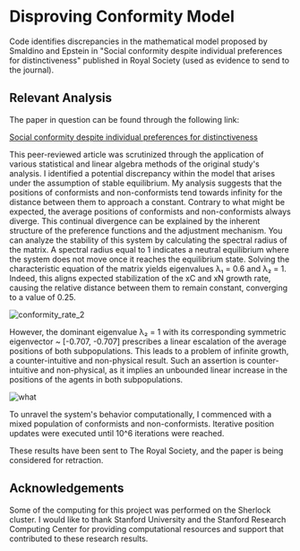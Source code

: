 # Disproving Conformity Model
Code identifies discrepancies in the mathematical model proposed by Smaldino and Epstein in "Social conformity despite individual preferences for distinctiveness" published in Royal Society (used as evidence to send to the journal).

## Relevant Analysis

The paper in question can be found through the following link:

[Social conformity despite individual preferences for distinctiveness](https://royalsocietypublishing.org/doi/10.1098/rsos.140437)

This peer-reviewed article was scrutinized through the application of various statistical and linear algebra methods of the original study's analysis. I identified a potential discrepancy within the model that arises under the assumption of stable equilibrium. My analysis suggests that the positions of conformists and non-conformists tend towards infinity for the distance between them to approach a constant. Contrary to what might be expected, the average positions of conformists and non-conformists always diverge. This continual divergence can be explained by the inherent structure of the preference functions and the adjustment mechanism. You can analyze the stability of this system by calculating the spectral radius of the matrix. A spectral radius equal to 1 indicates a neutral equilibrium where the system does not move once it reaches the equilibrium state. Solving the characteristic equation of the matrix yields eigenvalues λ₁ = 0.6 and λ₂ = 1. Indeed, this aligns expected stabilization of the xC and xN  growth rate, causing the relative distance between them to remain constant, converging to a value of 0.25.

![conformity_rate_2](https://github.com/babelnoah/Disproving-Conformity/assets/114769700/b280fd59-ac12-41ce-bd13-46268d749a6c)

However, the dominant eigenvalue λ₂ = 1 with its corresponding symmetric eigenvector ~ [-0.707, -0.707] prescribes a linear escalation of the average positions of both subpopulations. This leads to a problem of infinite growth, a counter-intuitive and non-physical result. Such an assertion is counter-intuitive and non-physical, as it implies an unbounded linear increase in the positions of the agents in both subpopulations.

![what](https://github.com/babelnoah/Disproving-Conformity/assets/114769700/ff7da68e-0ff4-4682-9a57-7da617020b98)

To unravel the system's behavior computationally, I commenced with a mixed population of conformists and non-conformists. Iterative position updates were executed until 10^6 iterations were reached.

These results have been sent to The Royal Society, and the paper is being considered for retraction. 

## Acknowledgements

Some of the computing for this project was performed on the Sherlock cluster. I would like to thank Stanford University and the Stanford Research Computing Center for providing computational resources and support that contributed to these research results.
